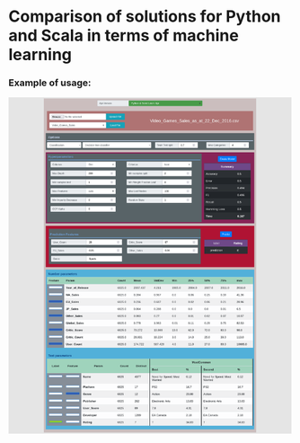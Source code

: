 # Comparison of solutions for Python and Scala in terms of machine learning

### Example of usage:
![Image description](data_sets/Screenshot.png?raw=true)
